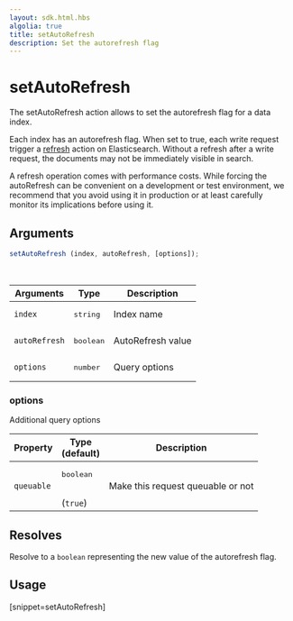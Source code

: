 ```yaml
---
layout: sdk.html.hbs
algolia: true
title: setAutoRefresh
description: Set the autorefresh flag
---
```


# setAutoRefresh

The setAutoRefresh action allows to set the autorefresh flag for a data index.

Each index has an autorefresh flag.
When set to true, each write request trigger a [refresh](https://www.elastic.co/guide/en/elasticsearch/reference/current/docs-refresh.html) action on Elasticsearch.
Without a refresh after a write request, the documents may not be immediately visible in search.

<div class="alert alert-info">
A refresh operation comes with performance costs.
While forcing the autoRefresh can be convenient on a development or test environment,
we recommend that you avoid using it in production or at least carefully monitor its implications before using it.
</div>

## Arguments

```javascript
setAutoRefresh (index, autoRefresh, [options]);
```

<br/>

| Arguments     | Type    | Description                        |
| ------------- | ------- | ---------------------------------- |
| `index`       | <pre>string</pre> | Index name                         |
| `autoRefresh` | <pre>boolean</pre> | AutoRefresh value                   |
| `options`     | <pre>number</pre> | Query options |

### options

Additional query options

| Property     | Type<br/>(default)    | Description   |
| -------------- | --------- | ------------- |
|  `queuable`  |  <pre>boolean</pre> <br/>(`true`) |  Make this request queuable or not  |

## Resolves

Resolve to a `boolean` representing the new value of the autorefresh flag.

## Usage

[snippet=setAutoRefresh]
